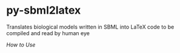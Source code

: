 # py-sbml2latex
Translates biological models written in SBML into LaTeX code to be compiled and read by human eye

*How to Use*
